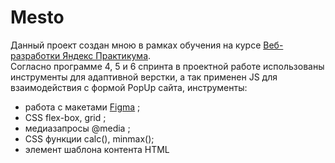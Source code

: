 # Mesto

Данный проект создан мною в рамках обучения на курсе [Веб-разработки Яндекс Практикума](https://practicum.yandex.ru/web/).\
Согласно программе 4, 5 и 6 спринта в проектной работе использованы инструменты для адаптивной верстки, а так применен JS для взаимодействия с формой PopUp сайта, инструменты:
* работа с макетами [Figma](https://www.figma.com) ;
* CSS flex-box, grid ;
* медиазапросы @media ;
* CSS функции calc(), minmax();
* элемент шаблона контента HTML <template>;
* JS variables, function;
* JS array и методы работы с массивами forEach;
* <form> и валидация форм средствами HTML и JS;
Проект оформлен согласно файловой структуре [БЭМ Nested](https://ru.bem.info/methodology/).\
В рамках 7 спринта обучения проект разбит на модули, создан класс Card который содержит приватные методы и создает карточку, а так же класс FormValidator, который настраивает валидацию полей формы.
Вы можете посмотреть что получилось https://tanyasimonova.github.io/mesto/
